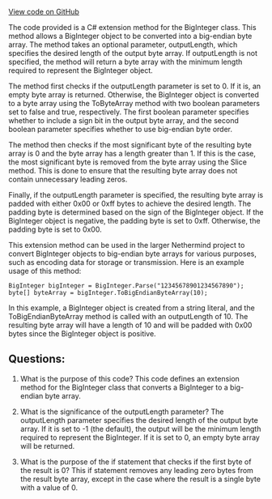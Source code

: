[View code on GitHub](https://github.com/nethermindeth/nethermind/Nethermind.Core/Extensions/BigIntegerExtensions.cs)

The code provided is a C# extension method for the BigInteger class. This method allows a BigInteger object to be converted into a big-endian byte array. The method takes an optional parameter, outputLength, which specifies the desired length of the output byte array. If outputLength is not specified, the method will return a byte array with the minimum length required to represent the BigInteger object.

The method first checks if the outputLength parameter is set to 0. If it is, an empty byte array is returned. Otherwise, the BigInteger object is converted to a byte array using the ToByteArray method with two boolean parameters set to false and true, respectively. The first boolean parameter specifies whether to include a sign bit in the output byte array, and the second boolean parameter specifies whether to use big-endian byte order.

The method then checks if the most significant byte of the resulting byte array is 0 and the byte array has a length greater than 1. If this is the case, the most significant byte is removed from the byte array using the Slice method. This is done to ensure that the resulting byte array does not contain unnecessary leading zeros.

Finally, if the outputLength parameter is specified, the resulting byte array is padded with either 0x00 or 0xff bytes to achieve the desired length. The padding byte is determined based on the sign of the BigInteger object. If the BigInteger object is negative, the padding byte is set to 0xff. Otherwise, the padding byte is set to 0x00.

This extension method can be used in the larger Nethermind project to convert BigInteger objects to big-endian byte arrays for various purposes, such as encoding data for storage or transmission. Here is an example usage of this method:

```
BigInteger bigInteger = BigInteger.Parse("12345678901234567890");
byte[] byteArray = bigInteger.ToBigEndianByteArray(10);
```

In this example, a BigInteger object is created from a string literal, and the ToBigEndianByteArray method is called with an outputLength of 10. The resulting byte array will have a length of 10 and will be padded with 0x00 bytes since the BigInteger object is positive.
## Questions: 
 1. What is the purpose of this code?
   This code defines an extension method for the BigInteger class that converts a BigInteger to a big-endian byte array.

2. What is the significance of the outputLength parameter?
   The outputLength parameter specifies the desired length of the output byte array. If it is set to -1 (the default), the output will be the minimum length required to represent the BigInteger. If it is set to 0, an empty byte array will be returned.

3. What is the purpose of the if statement that checks if the first byte of the result is 0?
   This if statement removes any leading zero bytes from the result byte array, except in the case where the result is a single byte with a value of 0.
